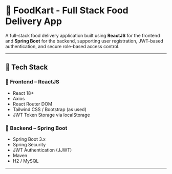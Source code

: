 # 🍔 FoodKart - Full Stack Food Delivery App

A full-stack food delivery application built using **ReactJS** for the frontend and **Spring Boot** for the backend, supporting user registration, JWT-based authentication, and secure role-based access control.

---
## 🧰 Tech Stack

### 🔹 Frontend – ReactJS
- React 18+
- Axios
- React Router DOM
- Tailwind CSS / Bootstrap (as used)
- JWT Token Storage via localStorage

### 🔹 Backend – Spring Boot
- Spring Boot 3.x
- Spring Security
- JWT Authentication (JJWT)
- Maven
- H2 / MySQL

---
